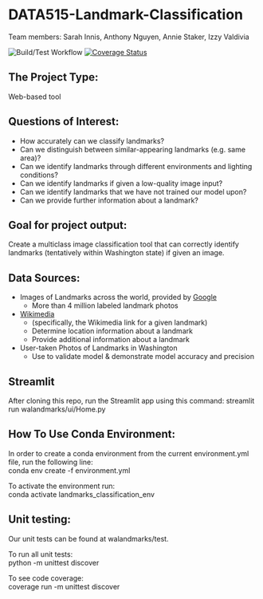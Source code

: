 # DATA515-Landmark-Classification
Team members: Sarah Innis, Anthony Nguyen, Annie Staker, Izzy Valdivia

![Build/Test Workflow](https://github.com/Ivaldivi/Data515-Image-Classification/actions/workflows/build_test.yml/badge.svg)
[![Coverage Status](https://coveralls.io/repos/github/Ivaldivi/DATA515-Image-Classification/badge.svg?branch=main)](https://coveralls.io/github/Ivaldivi/DATA515-Image-Classification?branch=main)

## The Project Type:
Web-based tool

## Questions of Interest: 
* How accurately can we classify landmarks?
* Can we distinguish between similar-appearing landmarks (e.g. same area)?
* Can we identify landmarks through different environments and lighting conditions?
* Can we identify landmarks if given a low-quality image input?
* Can we identify landmarks that we have not trained our model upon?
* Can we provide further information about a landmark?

## Goal for project output: 
Create a multiclass image classification tool that can correctly identify landmarks (tentatively within Washington state) if given an image. 

## Data Sources: 
* Images of Landmarks across the world, provided by [Google](https://github.com/cvdfoundation/google-landmark?tab=readme-ov-file)
  * More than 4 million labeled landmark photos
* [Wikimedia](https://www.wikimedia.org/) 
  * (specifically, the Wikimedia link for a given landmark)
  * Determine location information about a landmark
  * Provide additional information about a landmark
* User-taken Photos of Landmarks in Washington
  * Use to validate model & demonstrate model accuracy and precision


## Streamlit
After cloning this repo, run the Streamlit app using this command:
streamlit run walandmarks/ui/Home.py

## How To Use Conda Environment: 
In order to create a conda environment from the current environment.yml file, run the following line:\
conda env create -f environment.yml

To activate the environment run:\
conda activate landmarks_classification_env

## Unit testing:
Our unit tests can be found at walandmarks/test.

To run all unit tests:\
python -m unittest discover

To see code coverage:\
coverage run -m unittest discover